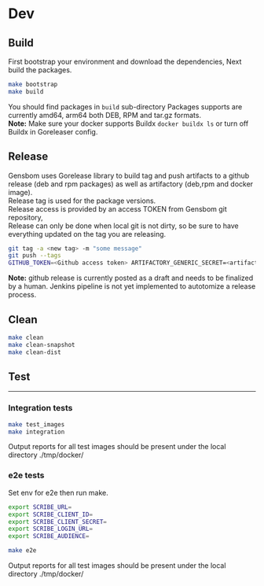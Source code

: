 
# Dev

## Build
First bootstrap your environment and download the dependencies,
Next build the packages.

```bash
make bootstrap
make build
```

You should find packages in `build` sub-directory
Packages supports are currently amd64, arm64 both DEB, RPM and tar.gz formats. \
**Note:** Make sure your docker supports Buildx `docker buildx ls` or turn off Buildx in Goreleaser config.

## Release

Gensbom uses Gorelease library to build tag and push artifacts to a github release (deb and rpm packages) as well as artifactory (deb,rpm and docker image). \
Release tag is used for the package versions. \
Release access is provided by an access TOKEN from Gensbom git repository, \
Release can only be done when local git is not dirty, so be sure to have everything updated on the tag you are releasing.

```bash
git tag -a <new tag> -m "some message"
git push --tags
GITHUB_TOKEN=<Github access token> ARTIFACTORY_GENERIC_SECRET=<artifactory password> ARTIFACTORY_GENERIC_USERNAME=<artifactory username> make release
```

**Note:** github release is currently posted as a draft and needs to be finalized by a human.
Jenkins pipeline is not yet implemented to autotomize a release process.

## Clean

```bash
make clean
make clean-snapshot
make clean-dist
```

## Test

---

### Integration tests
```bash
make test_images
make integration
```

Output reports for all test images should be present under the local directory ./tmp/docker/

### e2e tests
Set env for e2e then run make.
```bash
export SCRIBE_URL=
export SCRIBE_CLIENT_ID=
export SCRIBE_CLIENT_SECRET=
export SCRIBE_LOGIN_URL=
export SCRIBE_AUDIENCE=

make e2e
```

Output reports for all test images should be present under the local directory ./tmp/docker/
